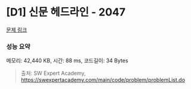 # [D1] 신문 헤드라인 - 2047 

[문제 링크](https://swexpertacademy.com/main/code/problem/problemDetail.do?contestProbId=AV5QKsLaAy0DFAUq) 

### 성능 요약

메모리: 42,440 KB, 시간: 88 ms, 코드길이: 34 Bytes



> 출처: SW Expert Academy, https://swexpertacademy.com/main/code/problem/problemList.do